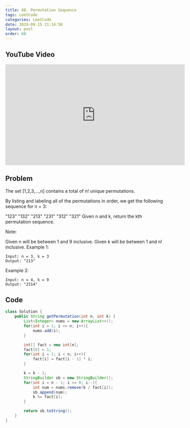 ```yaml
---
title: 60. Permutation Sequence
tags: LeetCode
categories: LeetCode
date: 2019-09-15 21:14:50
layout: post
order: 60
---
```


## YouTube Video

<iframe width="560" height="315" src="https://www.youtube.com/embed/MyiYm_xqbu8" frameborder="0" allow="accelerometer; autoplay; encrypted-media; gyroscope; picture-in-picture" allowfullscreen></iframe>

## Problem

The set [1,2,3,...,n] contains a total of n! unique permutations.

By listing and labeling all of the permutations in order, we get the following sequence for n = 3:

"123"
"132"
"213"
"231"
"312"
"321"
Given n and k, return the kth permutation sequence.

Note:

Given n will be between 1 and 9 inclusive.
Given k will be between 1 and n! inclusive.
Example 1:

```
Input: n = 3, k = 3
Output: "213"
```

Example 2:

```
Input: n = 4, k = 9
Output: "2314"
```

## Code

```java
class Solution {
    public String getPermutation(int n, int k) {
        List<Integer> nums = new ArrayList<>();
        for(int i = 1; i <= n; i++){
            nums.add(i);
        }

        int[] fact = new int[n];
        fact[0] = 1;
        for(int i = 1; i < n; i++){
            fact[i] = fact[i - 1] * i;
        }

        k = k - 1;
        StringBuilder sb = new StringBuilder();
        for(int i = n - 1; i >= 0; i--){
            int num = nums.remove(k / fact[i]);
            sb.append(num);
            k %= fact[i];
        }

        return sb.toString();
    }
}
```

